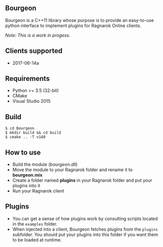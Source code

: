 Bourgeon
--------
Bourgeon is a C++11 library whose purpose is to provide an easy-to-use python
interface to implement plugins for Ragnarok Online clients.  

*Note: This is a work in progess.*

Clients supported
-----------------
* 2017-06-14a

Requirements
------------
* Python >= 3.5 (32-bit)
* CMake
* Visual Studio 2015

Build
-----
```shell
$ cd Bourgeon
$ mkdir build && cd build
$ cmake .. -T v140
```

How to use
----------
* Build the module (*bourgeon.dll*)
* Move the module to your Ragnarok folder and rename it to **bourgeon.mix**
* Create a folder named **plugins** in your Ragnarok folder and put your plugins into it
* Run your Ragnarok client

Plugins
-------
* You can get a sense of how plugins work by consulting scripts located in
the `examples` folder.  
* When injected into a client, Bourgeon fetches plugins from the `plugins`
subfolder. You should put your plugins into this folder if you want them to be
loaded at runtime.
